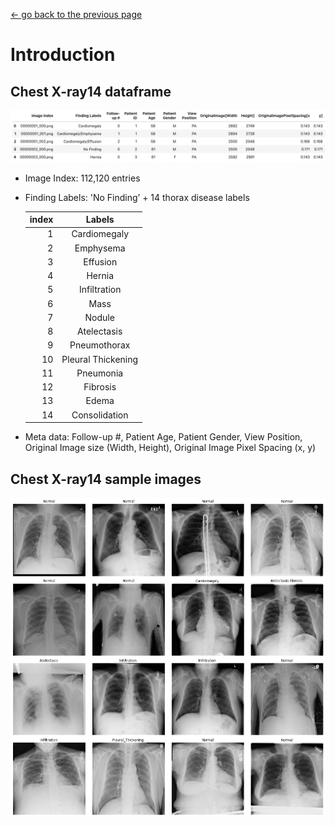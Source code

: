 [<- go back to the previous page](../chestxray/README.md)

# Introduction

## Chest X-ray14 dataframe

![dataframe](images/dataframe.png)

- Image Index: 112,120 entries

- Finding Labels: 'No Finding’ + 14 thorax disease labels 

  index | Labels   
  -----:|:----:
  1     | Cardiomegaly       
  2     | Emphysema          
  3     | Effusion           
  4     | Hernia             
  5     | Infiltration       
  6     | Mass                
  7     | Nodule              
  8     | Atelectasis        
  9     | Pneumothorax        
  10    | Pleural Thickening 
  11    | Pneumonia          
  12    | Fibrosis           
  13    | Edema              
  14    | Consolidation      

- Meta data: Follow-up #, Patient Age, Patient Gender, View Position, Original Image size (Width, Height), Original Image Pixel Spacing (x, y) 

## Chest X-ray14 sample images
![xraysample](images/xraysample.png)
